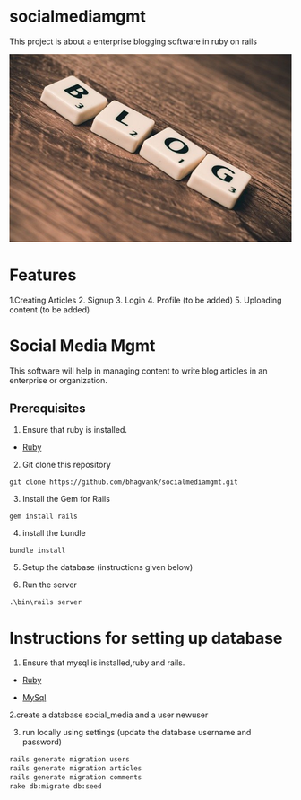 # socialmediamgmt
This project is about a enterprise blogging software in ruby on rails

![alt text](https://github.com/bhagvank/arc/blob/master/blog_software.jpg)


# Features

1.Creating Articles
2. Signup
3. Login
4. Profile (to be added)
5. Uploading content (to be added)

# Social Media Mgmt

This software will help in managing content to write blog articles in an enterprise or organization. 

## Prerequisites 

1. Ensure that  ruby is installed.
  * [Ruby](https://www.ruby-lang.org/en/downloads/)
  
2. Git clone this repository
```
git clone https://github.com/bhagvank/socialmediamgmt.git

```
3. Install the Gem for Rails
```
gem install rails
```

4. install the bundle
```
bundle install
```
5. Setup the database (instructions given below)

6. Run the server
```
.\bin\rails server
```

# Instructions for setting up database
1. Ensure that mysql is installed,ruby and rails.

  * [Ruby](https://www.ruby-lang.org/en/downloads/)

  * [MySql](https://www.mysql.com/downloads/)
  
  
2.create a database social_media and a user newuser
   
3. run locally using settings (update the database username and password)
```
rails generate migration users
rails generate migration articles
rails generate migration comments
rake db:migrate db:seed

```
